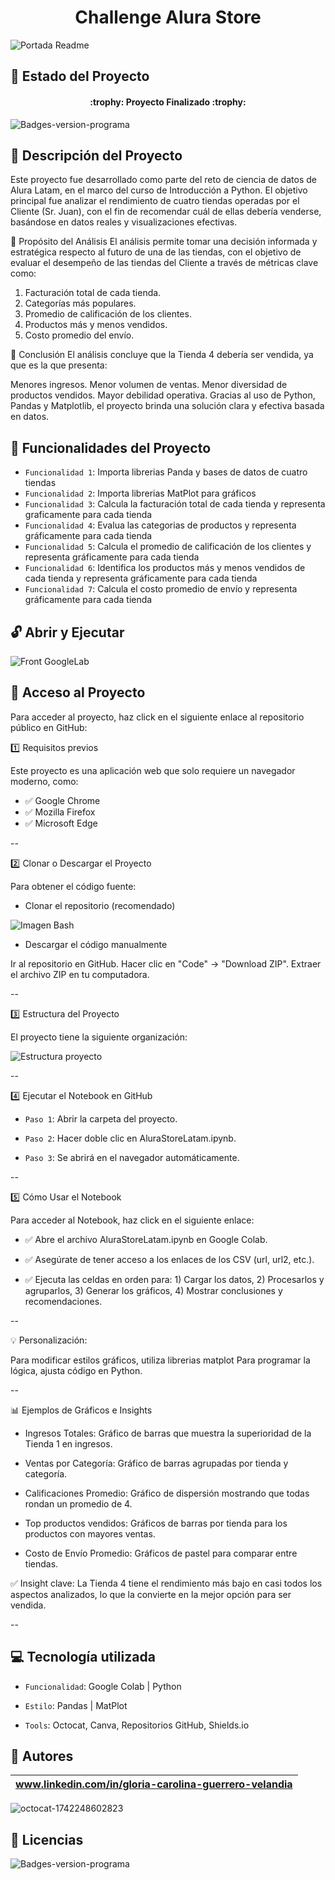 <h1 align="center">Challenge Alura Store</h1>

![Portada Readme]()

## :loudspeaker: Estado del Proyecto
<h4 align="center">
:trophy: Proyecto Finalizado :trophy:
</h4>

![Badges-version-programa](https://img.shields.io/badge/versión_1-G8_ONE-blue)

## :blue_book: Descripción del Proyecto

Este proyecto fue desarrollado como parte del reto de ciencia de datos de Alura Latam, en el marco del curso de Introducción a Python. El objetivo principal fue analizar el rendimiento de cuatro tiendas operadas por el Cliente (Sr. Juan), con el fin de recomendar cuál de ellas debería venderse, basándose en datos reales y visualizaciones efectivas.

🎯 Propósito del Análisis
El análisis permite tomar una decisión informada y estratégica respecto al futuro de una de las tiendas, con el objetivo de evaluar el desempeño de las tiendas del Cliente a través de métricas clave como:

1. Facturación total de cada tienda.
2. Categorías más populares.
3. Promedio de calificación de los clientes.
4. Productos más y menos vendidos.
5. Costo promedio del envío.

📌 Conclusión
El análisis concluye que la Tienda 4 debería ser vendida, ya que es la que presenta:

Menores ingresos.
Menor volumen de ventas.
Menor diversidad de productos vendidos.
Mayor debilidad operativa.
Gracias al uso de Python, Pandas y Matplotlib, el proyecto brinda una solución clara y efectiva basada en datos.

## :rotating_light: Funcionalidades del Proyecto
- `Funcionalidad 1`: Importa librerias Panda y bases de datos de cuatro tiendas
- `Funcionalidad 2`: Importa librerias MatPlot para gráficos
- `Funcionalidad 3`: Calcula la facturación total de cada tienda y representa graficamente para cada tienda
- `Funcionalidad 4`: Evalua las categorias de productos y representa gráficamente para cada tienda
- `Funcionalidad 5`: Calcula el promedio de calificación de los clientes y representa gráficamente para cada tienda
- `Funcionalidad 6`: Identifica los productos más y menos vendidos de cada tienda y representa gráficamente para cada tienda
- `Funcionalidad 7`: Calcula el costo promedio de envío y representa gráficamente para cada tienda

## :unlock: Abrir y Ejecutar

![Front GoogleLab]()


## :key: Acceso al Proyecto
Para acceder al proyecto, haz click en el siguiente enlace al repositorio público en GitHub:

:one: Requisitos previos

Este proyecto es una aplicación web que solo requiere un navegador moderno, como:

- ✅ Google Chrome
- ✅ Mozilla Firefox
- ✅ Microsoft Edge

--

:two: Clonar o Descargar el Proyecto

Para obtener el código fuente:

* Clonar el repositorio (recomendado)

![Imagen Bash](https://github.com/user-attachments/assets/da6f7f8c-ccdb-4cac-97b1-bb450af65b38)

* Descargar el código manualmente

Ir al repositorio en GitHub.
Hacer clic en "Code" → "Download ZIP".
Extraer el archivo ZIP en tu computadora.

--

:three: Estructura del Proyecto

El proyecto tiene la siguiente organización:

![Estructura proyecto]()

--

:four: Ejecutar el Notebook en GitHub

- `Paso 1`: Abrir la carpeta del proyecto.

- `Paso 2`: Hacer doble clic en AluraStoreLatam.ipynb.

- `Paso 3`: Se abrirá en el navegador automáticamente.

--

:five: Cómo Usar el Notebook

Para acceder al Notebook, haz click en el siguiente enlace: 

- ✅ Abre el archivo AluraStoreLatam.ipynb en Google Colab.
  
- ✅ Asegúrate de tener acceso a los enlaces de los CSV (url, url2, etc.).

- ✅ Ejecuta las celdas en orden para: 1) Cargar los datos, 2) Procesarlos y agruparlos, 3) Generar los gráficos, 4) Mostrar conclusiones y recomendaciones.

--

💡 Personalización:

Para modificar estilos gráficos, utiliza librerias matplot
Para programar la lógica, ajusta código en Python.

--

📊 Ejemplos de Gráficos e Insights
- Ingresos Totales: Gráfico de barras que muestra la superioridad de la Tienda 1 en ingresos.

  
- Ventas por Categoría: Gráfico de barras agrupadas por tienda y categoría.

  
- Calificaciones Promedio: Gráfico de dispersión mostrando que todas rondan un promedio de 4.

  
- Top productos vendidos: Gráficos de barras por tienda para los productos con mayores ventas.

  
- Costo de Envío Promedio: Gráficos de pastel para comparar entre tiendas.
  
✅ Insight clave: La Tienda 4 tiene el rendimiento más bajo en casi todos los aspectos analizados, lo que la convierte en la mejor opción para ser vendida.

--

## :computer: Tecnología utilizada
- `Funcionalidad`: Google Colab | Python


 - `Estilo`: Pandas | MatPlot


 - `Tools`: Octocat, Canva, Repositorios GitHub, Shields.io

## :information_desk_person: Autores
|www.linkedin.com/in/gloria-carolina-guerrero-velandia|
|:---:|
![octocat-1742248602823](https://github.com/user-attachments/assets/660be175-d307-4dfa-9bbd-03f8e75dc66b)

## :information_desk_person: Licencias
![Badges-version-programa](https://img.shields.io/badge/Licencia_MIT-2025-violet)
